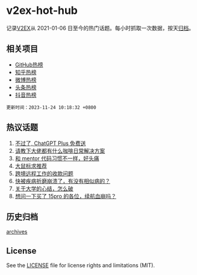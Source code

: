 # v2ex-hot-hub

 记录[V2EX](https://www.v2ex.com/)从 2021-01-06 日至今的热门话题。每小时抓取一次数据，按天[归档](archives)。
 
 ## 相关项目

- [GitHub热榜](https://github.com/lonnyzhang423/github-hot-hub)
- [知乎热榜](https://github.com/lonnyzhang423/zhihu-hot-hub)
- [微博热榜](https://github.com/lonnyzhang423/weibo-hot-hub)
- [头条热榜](https://github.com/lonnyzhang423/toutiao-hot-hub)
- [抖音热榜](https://github.com/lonnyzhang423/douyin-hot-hub)


 `更新时间：2023-11-24 10:18:32 +0800`

## 热议话题

1. [不过了, ChatGPT Plus 免费送](https://www.v2ex.com/t/994585)
1. [请教下大佬都有什么咖啡日常解决方案](https://www.v2ex.com/t/994422)
1. [和 mentor 代码习惯不一样，好头痛](https://www.v2ex.com/t/994435)
1. [大鼠标求推荐](https://www.v2ex.com/t/994503)
1. [跨境远程工作的收款问题](https://www.v2ex.com/t/994411)
1. [快被疾病折磨崩溃了，有没有相似病的？](https://www.v2ex.com/t/994593)
1. [关于大学的心结，怎么破](https://www.v2ex.com/t/994470)
1. [想问一下买了 15pro 的各位，续航血崩吗？](https://www.v2ex.com/t/994576)

## 历史归档

[archives](archives)

## License

See the [LICENSE](LICENSE) file for license rights and limitations (MIT).
